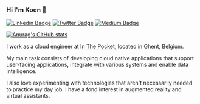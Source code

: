 ### Hi I'm Koen 👋
[![Linkedin Badge](https://img.shields.io/badge/-koen.vinken-blue?style=flat&logo=Linkedin&logoColor=white&link=https://www.linkedin.com/in/koen-vinken/)](https://www.linkedin.com/in/koen-vinken/)
[![Twitter Badge](https://img.shields.io/badge/-@ikoene-1ca0f1?style=flat&labelColor=1ca0f1&logo=twitter&logoColor=white&link=https://twitter.com/ikoene)](https://twitter.com/ikoene)
[![Medium Badge](https://img.shields.io/badge/-@koenvinken-000000?style=flat&labelColor=000000&logo=Medium&link=https://medium.com/@koenvinken)](https://medium.com/@koenvinken)

[![Anurag's GitHub stats](https://github-readme-stats.vercel.app/api?username=ikoene)](https://github.com/ikoene)

I work as a cloud engineer at [In The Pocket](https://www.inthepocket.com/), located in Ghent, Belgium.

My main task consists of developing cloud native applications that support user-facing applications, integrate with various systems and enable data intelligence.

I also love experimenting with technologies that aren't necessarily needed to practice my day job. I have a fond interest in augmented reality and virtual assistants.
